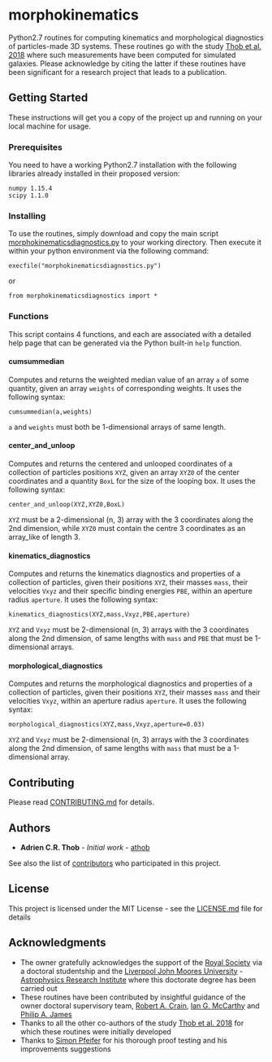 # morphokinematics

Python2.7 routines for computing kinematics and morphological diagnostics of particles-made 3D systems. These routines go with the study [Thob et al. 2018](http://arxiv.org/abs/1811.01954) where such measurements have been computed for simulated galaxies. Please acknowledge by citing the latter if these routines have been significant for a research project that leads to a publication. 

## Getting Started

These instructions will get you a copy of the project up and running on your local machine for usage.

### Prerequisites

You need to have a working Python2.7 installation with the following libraries already installed in their proposed version:

```
numpy 1.15.4
scipy 1.1.0
```

### Installing

To use the routines, simply download and copy the main script [morphokinematicsdiagnostics.py](morphokinematicsdiagnostics.py) to your working directory. Then execute it within your python environment via the following command:

```
execfile("morphokinematicsdiagnostics.py")
```

or

```
from morphokinematicsdiagnostics import *
```

### Functions

This script contains 4 functions, and each are associated with a detailed help page that can be generated via the Python built-in ```help``` function.

#### cumsummedian

Computes and returns the weighted median value of an array ```a``` of some quantity, given an array ```weights``` of corresponding weights. It uses the following syntax:

```
cumsummedian(a,weights)
```

```a``` and ```weights``` must both be 1-dimensional arrays of same length.

#### center_and_unloop

Computes and returns the centered and unlooped coordinates of a collection of particles positions ```XYZ```, given an array ```XYZ0``` of the center coordinates and a quantity ```BoxL``` for the size of the looping box. It uses the following syntax:

```
center_and_unloop(XYZ,XYZ0,BoxL)
```

```XYZ``` must be a 2-dimensional (n, 3) array with the 3 coordinates along the 2nd dimension, while ```XYZ0``` must contain the centre 3 coordinates as an array_like of length 3.

#### kinematics_diagnostics

Computes and returns the kinematics diagnostics and properties of a collection of particles, given their positions ```XYZ```, their masses ```mass```, their velocities ```Vxyz``` and their specific binding energies ```PBE```, within an aperture radius ```aperture```. It uses the following syntax:

```
kinematics_diagnostics(XYZ,mass,Vxyz,PBE,aperture)
```

```XYZ``` and ```Vxyz``` must be 2-dimensional (n, 3) arrays with the 3 coordinates along the 2nd dimension, of same lengths with ```mass``` and ```PBE``` that must be 1-dimensional arrays.

#### morphological_diagnostics

Computes and returns the morphological diagnostics and properties of a collection of particles, given their positions ```XYZ```, their masses ```mass``` and their velocities ```Vxyz```, within an aperture radius ```aperture```. It uses the following syntax:

```
morphological_diagnostics(XYZ,mass,Vxyz,aperture=0.03)
```

```XYZ``` and ```Vxyz``` must be 2-dimensional (n, 3) arrays with the 3 coordinates along the 2nd dimension, of same lengths with ```mass``` that must be a 1-dimensional array.

## Contributing

Please read [CONTRIBUTING.md](CONTRIBUTING.md) for details.

## Authors

* **Adrien C.R. Thob** - *Initial work* - [athob](http://github.com/athob)

See also the list of [contributors](http://github.com/athob/morphokinematics/contributors) who participated in this project.

## License

This project is licensed under the MIT License - see the [LICENSE.md](LICENSE.md) file for details

## Acknowledgments

* The owner gratefully acknowledges the support of the [Royal Society](http://royalsociety.org/) via a doctoral studentship and the [Liverpool John Moores University](http://www.ljmu.ac.uk/) - [Astrophysics Research Institute](http://www.astro.ljmu.ac.uk) where this doctorate degree has been carried out
* These routines have been contributed by insightful guidance of the owner doctoral supervisory team, [Robert A. Crain](http://www.astro.ljmu.ac.uk/~astrcrai/), [Ian G. McCarthy](http://www.astro.ljmu.ac.uk/~igm/) and [Philip A. James](http://www.ljmu.ac.uk/about-us/staff-profiles/faculty-of-engineering-and-technology/astrophysics-research-institute/philip-james)
* Thanks to all the other co-authors of the study [Thob et al. 2018](http://arxiv.org/abs/1811.01954) for which these routines were initially developed
* Thanks to [Simon Pfeifer](https://github.com/SimonPfeifer) for his thorough proof testing and his improvements suggestions
